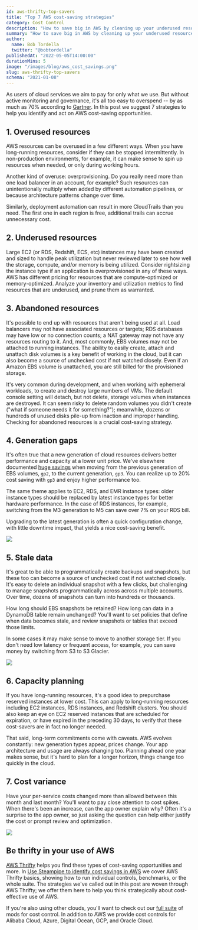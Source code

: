 ```yaml
---
id: aws-thrifty-top-savers
title: "Top 7 AWS cost-saving strategies"
category: Cost Control
description: "How to save big in AWS by cleaning up your underused resources, stale data, and more."
summary: "How to save big in AWS by cleaning up your underused resources, stale data, and more."
author:
  name: Bob Tordella
  twitter: "@bobtordella"
publishedAt: "2022-05-05T14:00:00"
durationMins: 5
image: "/images/blog/aws_cost_savings.png"
slug: aws-thrifty-top-savers
schema: "2021-01-08"
---
```


As users of cloud services we aim to pay for only what we use. But without active monitoring and governance, it's all too easy to overspend -- by as much as 70% according to [Gartner](https://aws.amazon.com/blogs/aws-cloud-financial-management/good-intentions-dont-work-but-cost-control-mechanisms-do/). In this post we suggest 7 strategies to help you identify and act on AWS cost-saving opportunities.

## 1. Overused resources

AWS resources can be overused in a few different ways. When you have long-running resources, consider if they can be stopped intermittently. In non-production environments, for example, it can make sense to spin up resources when needed, or only during working hours. 

Another kind of overuse: overprovisioning. Do you really need more than one load balancer in an account, for example? Such resources can unintentionally multiply when added by different automation pipelines, or because architecture patterns change over time. 

Similarly, deployment automation can result in more CloudTrails than you need. The first one in each region is free, additional trails can accrue unnecessary cost.

## 2. Underused resources

Large EC2 (or RDS, Redshift, ECS, etc) instances may have been created and sized to handle peak utilization but never reviewed later to see how well the storage, compute, and/or memory is being utilized. Consider rightsizing the instance type if an application is overprovisioned in any of these ways. AWS has different pricing for resources that are compute-optimized or memory-optimized. Analyze your inventory and utilization metrics to find resources that are underused, and prune them as warranted.
## 3. Abandoned resources

It's possible to end up with resources that aren't being used at all. Load balancers may not have associated resources or targets; RDS databases may have low or no connection counts; a NAT gateway may not have any resources routing to it. And, most commonly, EBS volumes may not be attached to running instances. The ability to easily create, attach and unattach disk volumes is a key benefit of working in the cloud, but it can also become a source of unchecked cost if not watched closely. Even if an Amazon EBS volume is unattached, you are still billed for the provisioned storage. 

It's very common during development, and when working with ephemeral workloads, to create and destroy large numbers of VMs. The default console setting will detach, but not delete, storage volumes when instances are destroyed. It can seem risky to delete random volumes you didn't create ("what if someone needs it for something?"); meanwhile, dozens or hundreds of unused disks pile-up from inaction and improper handling. Checking for abandoned resources is a crucial cost-saving strategy.
## 4. Generation gaps

It's often true that a new generation of cloud resources delivers better performance and capacity at a lower unit price. We've elsewhere documented [huge savings](https://turbot.com/blog/2020/12/aws-ebs-cost-savings/) when moving from the previous generation of EBS volumes, `gp2`, to the current generation, `gp3`. You can realize up to 20% cost saving with `gp3` and enjoy higher performance too.

The same theme applies to EC2, RDS, and EMR instance types: older instance types should be replaced by latest instance types for better hardware performance. In the case of RDS instances, for example, switching from the M3 generation to M5 can save over 7% on your RDS bill.

Upgrading to the latest generation is often a quick configuration change, with little downtime impact, that yields a nice cost-saving benefit.


<img src="/images/blog/2022-04-mod-aws-thrifty-themes/generation_gap.png" />
<br/>

## 5. Stale data

It's great to be able to programmatically create backups and snapshots, but these too can become a source of unchecked cost if not watched closely. It's easy to delete an individual snapshot with a few clicks, but challenging to manage snapshots programmatically across across multiple accounts. Over time, dozens of snapshots can turn into hundreds or thousands.

How long should EBS snapshots be retained? How long can data in a DynamoDB table remain unchanged? You'll want to set policies that define when data becomes stale, and review snapshots or tables that exceed those limits.

In some cases it may make sense to move to another storage tier. If you don't need low latency or frequent access, for example, you can save money by switching from S3 to S3 Glacier.

<img src="/images/blog/2022-04-mod-aws-thrifty-themes/stale_data.png" />
<br/>

## 6. Capacity planning

If you have long-running resources, it's a good idea to prepurchase reserved instances at lower cost. This can apply to long-running resources including EC2 instances, RDS instances, and Redshift clusters. You should also keep an eye on EC2 reserved instances that are scheduled for expiration, or have expired in the preceding 30 days, to verify that these cost-savers are in fact no longer needed. 

That said, long-term commitments come with caveats. AWS evolves constantly: new generation types appear, prices change. Your app architecture and usage are always changing too. Planning ahead one year makes sense, but it's hard to plan for a longer horizon, things change too quickly in the cloud.

## 7. Cost variance

Have your per-service costs changed more than allowed between this month and last month? You'll want to pay close attention to cost spikes. When there's been an increase, can the app owner explain why?  Often it's a surprise to the app owner, so just asking the question can help either justify the cost or prompt review and optimization.

<img src="/images/blog/2022-04-mod-aws-thrifty-themes/cost_variance.png" />
<br/>

## Be thrifty in your use of AWS

[AWS Thrifty](https://hub.steampipe.io/mods/turbot/aws_thrifty) helps you find these types of cost-saving opportunities and more. In [Use Steampipe to identify cost savings in AWS](https://steampipe.io/blog/control-cost-with-aws-thrifty) we cover AWS Thrifty basics, showing how to run individual controls, benchmarks, or the whole suite. The strategies we've called out in this post are woven through AWS Thrifty; we offer them here to help you think strategically about cost-effective use of AWS.

If you're also using other clouds, you'll want to check out our [full suite](https://hub.steampipe.io/mods?objectives=cost) of mods for cost control. In addition to AWS we provide cost controls for Alibaba Cloud, Azure, Digital Ocean, GCP, and Oracle Cloud.
